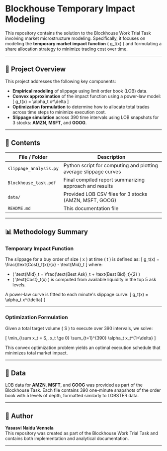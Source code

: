 # Blockhouse Temporary Impact Modeling

This repository contains the solution to the Blockhouse Work Trial Task involving market microstructure modeling. Specifically, it focuses on modeling the **temporary market impact function** \( g_t(x) \) and formulating a share allocation strategy to minimize trading cost over time.

---

## 📄 Project Overview

This project addresses the following key components:

- **Empirical modeling** of slippage using limit order book (LOB) data.
- **Convex approximation** of the impact function using a power-law model:  
  \[
  g_t(x) = \alpha_t x^\delta
  \]
- **Optimization formulation** to determine how to allocate total trades across time steps to minimize execution cost.
- **Slippage simulation** across 390 time intervals using LOB snapshots for 3 stocks: **AMZN**, **MSFT**, and **GOOG**.

---

## 📁 Contents

| File / Folder               | Description                                                        |
|----------------------------|--------------------------------------------------------------------|
| `slippage_analysis.py`     | Python script for computing and plotting average slippage curves   |
| `Blockhouse_task.pdf`| Final compiled report summarizing approach and results             |
| `data/`                    | Provided LOB CSV files for 3 stocks (AMZN, MSFT, GOOG)             |
| `README.md`                | This documentation file                                            |

---

## 📊 Methodology Summary

### Temporary Impact Function

The slippage for a buy order of size \( x \) at time \( t \) is defined as:
\[
g_t(x) = \frac{\text{Cost}_t(x)}{x} - \text{Mid}_t
\]
where:
- \( \text{Mid}_t = \frac{\text{Best Ask}_t + \text{Best Bid}_t}{2} \)
- \( \text{Cost}_t(x) \) is computed from available liquidity in the top 5 ask levels.

A power-law curve is fitted to each minute's slippage curve:
\[
g_t(x) = \alpha_t x^{\delta}
\]

---

### Optimization Formulation

Given a total target volume \( S \) to execute over 390 intervals, we solve:

\[
\min_{\sum x_t = S,\, x_t \ge 0} \sum_{t=1}^{390} \alpha_t x_t^{1+\delta}
\]

This convex optimization problem yields an optimal execution schedule that minimizes total market impact.

---

## 📂 Data

LOB data for **AMZN**, **MSFT**, and **GOOG** was provided as part of the Blockhouse Task. Each file contains 390 one-minute snapshots of the order book with 5 levels of depth, formatted similarly to LOBSTER data.

---

## 📎 Author

**Yasasvi Naidu Vennela**  
This repository was created as part of the Blockhouse Work Trial Task and contains both implementation and analytical documentation.

---
